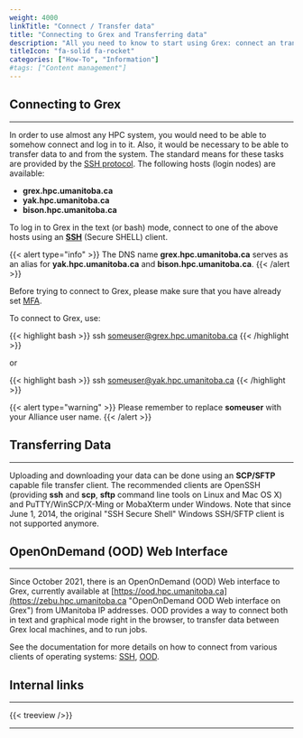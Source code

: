 ```yaml
---
weight: 4000
linkTitle: "Connect / Transfer data"
title: "Connecting to Grex and Transferring data"
description: "All you need to know to start using Grex: connect an transfer data."
titleIcon: "fa-solid fa-rocket"
categories: ["How-To", "Information"]
#tags: ["Content management"]
---
```


## Connecting to Grex
---

In order to use almost any HPC system, you would need to be able to somehow connect and log in to it. Also, it would be necessary to be able to transfer data to and from the system. The standard means for these tasks are provided by the [SSH protocol](https://en.wikipedia.org/wiki/Secure_Shell "Secure Shell"). The following hosts (login nodes) are available:

 * **grex.hpc.umanitoba.ca** 
 * **yak.hpc.umanitoba.ca**
 * **bison.hpc.umanitoba.ca**

<!--
 * bison.hpc.umanitoba.ca
 * tatanka.hpc.umanitoba.ca
-->

To log in to Grex in the text (or bash) mode, connect to one of the above hosts using an [**SSH**](./ssh/) (Secure SHELL) client. 

{{< alert type="info" >}}
The DNS name **grex.hpc.umanitoba.ca** serves as an alias for **yak.hpc.umanitoba.ca** and **bison.hpc.umanitoba.ca**. 
{{< /alert >}}

<!--
The DNS name **grex.hpc.umanitoba.ca** serves as an alias for two login nodes: **bison.hpc.umanitoba.ca** and **tatanka.hpc.umanitoba.ca** . These two login nodes are the original login nodes, and can be used for accessing the system as well as building software that has to run on older compute nodes (Intel SSE4.2 instructions or earlier).
-->

Before trying to connect to Grex, please make sure that you have already set [MFA](connecting/mfa).

To connect to Grex, use:

{{< highlight bash >}}
ssh someuser@grex.hpc.umanitoba.ca
{{< /highlight >}}

<!--
Since early 2021, a new login node, **yak.hpc.umanitoba.ca** is available to access and build software that uses new Intel AVX2, AVX512 CPU instructions. **Yak** is not part of the **grex.hpc.umanitoba.ca** alias, so users would want to specify this host directly. As of 2024, the majority of users would likely use **Yak**.
-->

or

{{< highlight bash >}}
ssh someuser@yak.hpc.umanitoba.ca
{{< /highlight >}}

{{< alert type="warning" >}}
Please remember to replace __someuser__ with your Alliance user name.
{{< /alert >}}

## Transferring Data
---

Uploading and downloading your data can be done using an **SCP/SFTP** capable file transfer client. The recommended clients are OpenSSH (providing **ssh** and **scp**, **sftp** command line tools on Linux and Mac OS X) and PuTTY/WinSCP/X-Ming or MobaXterm under Windows. Note that since June 1, 2014, the original "SSH Secure Shell" Windows SSH/SFTP client is not supported anymore.

<!--
## X2Go
---

Since Dec. 2015, support has been provided for the graphical mode connection to Grex using [**X2Go**](connecting/x2go).

[X2Go](https://wiki.x2go.org/doku.php/download:start "X2Go") remote desktop clients are available for Windows, Mac OS X and Windows. When creating a new session, please choose either of the supported desktop environments: **"OPENBOX"** or **"ICEWM"** in the "Session type" menu. The same  login/password should be used as for SSH text based connections. 
-->

## OpenOnDemand (OOD) Web Interface
---

Since October 2021, there is an OpenOnDemand (OOD) Web interface to Grex, currently available at [https://ood.hpc.umanitoba.ca](https://zebu.hpc.umanitoba.ca "OpenOnDemand OOD Web interface on Grex") from UManitoba IP addresses. OOD provides a way to connect both in text and graphical mode right in the browser, to transfer data between Grex local machines, and to run jobs.

See the documentation for more details on how to connect from various clients of operating systems: [SSH](connecting/ssh), [OOD](connecting/ood).

<!--
See the documentation for more details on how to connect from various clients of operating systems: [SSH](connecting/ssh), [X2Go](connecting/x2go), [OOD](connecting/ood).
-->

## Internal links
---

{{< treeview />}}

---

<!-- Changes and update:
* Last reviewed on: Apr 29, 2024.
* Apr 29, 2024: Removed X2Go -  kept as a hidden file
-->
